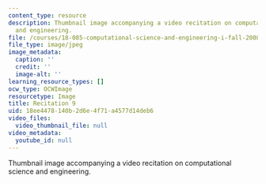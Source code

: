 ```yaml
---
content_type: resource
description: Thumbnail image accompanying a video recitation on computational science
  and engineering.
file: /courses/18-085-computational-science-and-engineering-i-fall-2008/18ee4478140b2d6e4f71a4577d14deb6_r9.jpg
file_type: image/jpeg
image_metadata:
  caption: ''
  credit: ''
  image-alt: ''
learning_resource_types: []
ocw_type: OCWImage
resourcetype: Image
title: Recitation 9
uid: 18ee4478-140b-2d6e-4f71-a4577d14deb6
video_files:
  video_thumbnail_file: null
video_metadata:
  youtube_id: null
---
```

Thumbnail image accompanying a video recitation on computational science and engineering.

